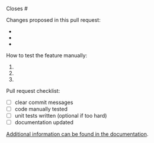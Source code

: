 Closes #

Changes proposed in this pull request:

-
-
-

How to test the feature manually:

1.
2.
3.

Pull request checklist:

- [ ] clear commit messages
- [ ] code manually tested
- [ ] unit tests written (optional if too hard)
- [ ] documentation updated

[Additional information can be found in the documentation](https://github.com/FreshRSS/FreshRSS/tree/master/docs/en/developers/04_Pull_requests.md).
